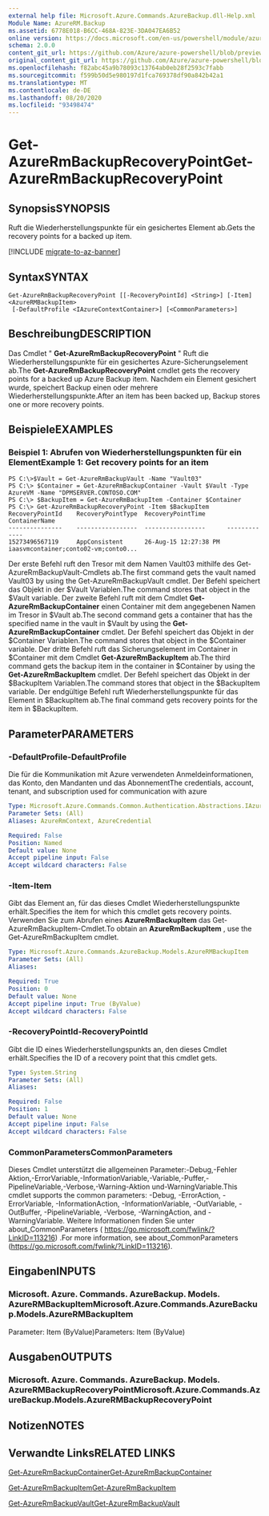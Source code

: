 ```yaml
---
external help file: Microsoft.Azure.Commands.AzureBackup.dll-Help.xml
Module Name: AzureRM.Backup
ms.assetid: 6778E018-B6CC-468A-823E-3DA047EA6B52
online version: https://docs.microsoft.com/en-us/powershell/module/azurerm.backup/get-azurermbackuprecoverypoint
schema: 2.0.0
content_git_url: https://github.com/Azure/azure-powershell/blob/preview/src/ResourceManager/AzureBackup/Commands.AzureBackup/help/Get-AzureRmBackupRecoveryPoint.md
original_content_git_url: https://github.com/Azure/azure-powershell/blob/preview/src/ResourceManager/AzureBackup/Commands.AzureBackup/help/Get-AzureRmBackupRecoveryPoint.md
ms.openlocfilehash: f82abc45a9b78093c13764ab0eb28f2593c7fabb
ms.sourcegitcommit: f599b50d5e980197d1fca769378df90a842b42a1
ms.translationtype: MT
ms.contentlocale: de-DE
ms.lasthandoff: 08/20/2020
ms.locfileid: "93498474"
---
```

# <span data-ttu-id="b049e-101">Get-AzureRmBackupRecoveryPoint</span><span class="sxs-lookup"><span data-stu-id="b049e-101">Get-AzureRmBackupRecoveryPoint</span></span>

## <span data-ttu-id="b049e-102">Synopsis</span><span class="sxs-lookup"><span data-stu-id="b049e-102">SYNOPSIS</span></span>
<span data-ttu-id="b049e-103">Ruft die Wiederherstellungspunkte für ein gesichertes Element ab.</span><span class="sxs-lookup"><span data-stu-id="b049e-103">Gets the recovery points for a backed up item.</span></span>

[!INCLUDE [migrate-to-az-banner](../../includes/migrate-to-az-banner.md)]

## <span data-ttu-id="b049e-104">Syntax</span><span class="sxs-lookup"><span data-stu-id="b049e-104">SYNTAX</span></span>

```
Get-AzureRmBackupRecoveryPoint [[-RecoveryPointId] <String>] [-Item] <AzureRMBackupItem>
 [-DefaultProfile <IAzureContextContainer>] [<CommonParameters>]
```

## <span data-ttu-id="b049e-105">Beschreibung</span><span class="sxs-lookup"><span data-stu-id="b049e-105">DESCRIPTION</span></span>
<span data-ttu-id="b049e-106">Das Cmdlet " **Get-AzureRmBackupRecoveryPoint** " Ruft die Wiederherstellungspunkte für ein gesichertes Azure-Sicherungselement ab.</span><span class="sxs-lookup"><span data-stu-id="b049e-106">The **Get-AzureRmBackupRecoveryPoint** cmdlet gets the recovery points for a backed up Azure Backup item.</span></span>
<span data-ttu-id="b049e-107">Nachdem ein Element gesichert wurde, speichert Backup einen oder mehrere Wiederherstellungspunkte.</span><span class="sxs-lookup"><span data-stu-id="b049e-107">After an item has been backed up, Backup stores one or more recovery points.</span></span>

## <span data-ttu-id="b049e-108">Beispiele</span><span class="sxs-lookup"><span data-stu-id="b049e-108">EXAMPLES</span></span>

### <span data-ttu-id="b049e-109">Beispiel 1: Abrufen von Wiederherstellungspunkten für ein Element</span><span class="sxs-lookup"><span data-stu-id="b049e-109">Example 1: Get recovery points for an item</span></span>
```
PS C:\>$Vault = Get-AzureRmBackupVault -Name "Vault03"
PS C:\> $Container = Get-AzureRmBackupContainer -Vault $Vault -Type AzureVM -Name "DPMSERVER.CONTOSO.COM"
PS C:\> $BackupItem = Get-AzureRmBackupItem -Container $Container
PS C:\> Get-AzureRmBackupRecoveryPoint -Item $BackupItem
RecoveryPointId    RecoveryPointType  RecoveryPointTime      ContainerName
---------------    -----------------  -----------------      -------------
15273496567119     AppConsistent      26-Aug-15 12:27:38 PM  iaasvmcontainer;conto02-vm;conto0...
```

<span data-ttu-id="b049e-110">Der erste Befehl ruft den Tresor mit dem Namen Vault03 mithilfe des Get-AzureRmBackupVault-Cmdlets ab.</span><span class="sxs-lookup"><span data-stu-id="b049e-110">The first command gets the vault named Vault03 by using the Get-AzureRmBackupVault cmdlet.</span></span>
<span data-ttu-id="b049e-111">Der Befehl speichert das Objekt in der $Vault Variablen.</span><span class="sxs-lookup"><span data-stu-id="b049e-111">The command stores that object in the $Vault variable.</span></span>
<span data-ttu-id="b049e-112">Der zweite Befehl ruft mit dem Cmdlet **Get-AzureRmBackupContainer** einen Container mit dem angegebenen Namen im Tresor in $Vault ab.</span><span class="sxs-lookup"><span data-stu-id="b049e-112">The second command gets a container that has the specified name in the vault in $Vault by using the **Get-AzureRmBackupContainer** cmdlet.</span></span>
<span data-ttu-id="b049e-113">Der Befehl speichert das Objekt in der $Container Variablen.</span><span class="sxs-lookup"><span data-stu-id="b049e-113">The command stores that object in the $Container variable.</span></span>
<span data-ttu-id="b049e-114">Der dritte Befehl ruft das Sicherungselement im Container in $Container mit dem Cmdlet **Get-AzureRmBackupItem** ab.</span><span class="sxs-lookup"><span data-stu-id="b049e-114">The third command gets the backup item in the container in $Container by using the **Get-AzureRmBackupItem** cmdlet.</span></span>
<span data-ttu-id="b049e-115">Der Befehl speichert das Objekt in der $BackupItem Variablen.</span><span class="sxs-lookup"><span data-stu-id="b049e-115">The command stores that object in the $BackupItem variable.</span></span>
<span data-ttu-id="b049e-116">Der endgültige Befehl ruft Wiederherstellungspunkte für das Element in $BackupItem ab.</span><span class="sxs-lookup"><span data-stu-id="b049e-116">The final command gets recovery points for the item in $BackupItem.</span></span>

## <span data-ttu-id="b049e-117">Parameter</span><span class="sxs-lookup"><span data-stu-id="b049e-117">PARAMETERS</span></span>

### <span data-ttu-id="b049e-118">-DefaultProfile</span><span class="sxs-lookup"><span data-stu-id="b049e-118">-DefaultProfile</span></span>
<span data-ttu-id="b049e-119">Die für die Kommunikation mit Azure verwendeten Anmeldeinformationen, das Konto, den Mandanten und das Abonnement</span><span class="sxs-lookup"><span data-stu-id="b049e-119">The credentials, account, tenant, and subscription used for communication with azure</span></span>

```yaml
Type: Microsoft.Azure.Commands.Common.Authentication.Abstractions.IAzureContextContainer
Parameter Sets: (All)
Aliases: AzureRmContext, AzureCredential

Required: False
Position: Named
Default value: None
Accept pipeline input: False
Accept wildcard characters: False
```

### <span data-ttu-id="b049e-120">-Item</span><span class="sxs-lookup"><span data-stu-id="b049e-120">-Item</span></span>
<span data-ttu-id="b049e-121">Gibt das Element an, für das dieses Cmdlet Wiederherstellungspunkte erhält.</span><span class="sxs-lookup"><span data-stu-id="b049e-121">Specifies the item for which this cmdlet gets recovery points.</span></span>
<span data-ttu-id="b049e-122">Verwenden Sie zum Abrufen eines **AzureRmBackupItem** das Get-AzureRmBackupItem-Cmdlet.</span><span class="sxs-lookup"><span data-stu-id="b049e-122">To obtain an **AzureRmBackupItem** , use the Get-AzureRmBackupItem cmdlet.</span></span>

```yaml
Type: Microsoft.Azure.Commands.AzureBackup.Models.AzureRMBackupItem
Parameter Sets: (All)
Aliases:

Required: True
Position: 0
Default value: None
Accept pipeline input: True (ByValue)
Accept wildcard characters: False
```

### <span data-ttu-id="b049e-123">-RecoveryPointId</span><span class="sxs-lookup"><span data-stu-id="b049e-123">-RecoveryPointId</span></span>
<span data-ttu-id="b049e-124">Gibt die ID eines Wiederherstellungspunkts an, den dieses Cmdlet erhält.</span><span class="sxs-lookup"><span data-stu-id="b049e-124">Specifies the ID of a recovery point that this cmdlet gets.</span></span>

```yaml
Type: System.String
Parameter Sets: (All)
Aliases:

Required: False
Position: 1
Default value: None
Accept pipeline input: False
Accept wildcard characters: False
```

### <span data-ttu-id="b049e-125">CommonParameters</span><span class="sxs-lookup"><span data-stu-id="b049e-125">CommonParameters</span></span>
<span data-ttu-id="b049e-126">Dieses Cmdlet unterstützt die allgemeinen Parameter:-Debug,-Fehler Aktion,-ErrorVariable,-InformationVariable,-Variable,-Puffer,-PipelineVariable,-Verbose,-Warning-Aktion und-WarningVariable.</span><span class="sxs-lookup"><span data-stu-id="b049e-126">This cmdlet supports the common parameters: -Debug, -ErrorAction, -ErrorVariable, -InformationAction, -InformationVariable, -OutVariable, -OutBuffer, -PipelineVariable, -Verbose, -WarningAction, and -WarningVariable.</span></span> <span data-ttu-id="b049e-127">Weitere Informationen finden Sie unter about_CommonParameters ( https://go.microsoft.com/fwlink/?LinkID=113216) .</span><span class="sxs-lookup"><span data-stu-id="b049e-127">For more information, see about_CommonParameters (https://go.microsoft.com/fwlink/?LinkID=113216).</span></span>

## <span data-ttu-id="b049e-128">Eingaben</span><span class="sxs-lookup"><span data-stu-id="b049e-128">INPUTS</span></span>

### <span data-ttu-id="b049e-129">Microsoft. Azure. Commands. AzureBackup. Models. AzureRMBackupItem</span><span class="sxs-lookup"><span data-stu-id="b049e-129">Microsoft.Azure.Commands.AzureBackup.Models.AzureRMBackupItem</span></span>
<span data-ttu-id="b049e-130">Parameter: Item (ByValue)</span><span class="sxs-lookup"><span data-stu-id="b049e-130">Parameters: Item (ByValue)</span></span>

## <span data-ttu-id="b049e-131">Ausgaben</span><span class="sxs-lookup"><span data-stu-id="b049e-131">OUTPUTS</span></span>

### <span data-ttu-id="b049e-132">Microsoft. Azure. Commands. AzureBackup. Models. AzureRMBackupRecoveryPoint</span><span class="sxs-lookup"><span data-stu-id="b049e-132">Microsoft.Azure.Commands.AzureBackup.Models.AzureRMBackupRecoveryPoint</span></span>

## <span data-ttu-id="b049e-133">Notizen</span><span class="sxs-lookup"><span data-stu-id="b049e-133">NOTES</span></span>

## <span data-ttu-id="b049e-134">Verwandte Links</span><span class="sxs-lookup"><span data-stu-id="b049e-134">RELATED LINKS</span></span>

[<span data-ttu-id="b049e-135">Get-AzureRmBackupContainer</span><span class="sxs-lookup"><span data-stu-id="b049e-135">Get-AzureRmBackupContainer</span></span>](./Get-AzureRmBackupContainer.md)

[<span data-ttu-id="b049e-136">Get-AzureRmBackupItem</span><span class="sxs-lookup"><span data-stu-id="b049e-136">Get-AzureRmBackupItem</span></span>](./Get-AzureRmBackupItem.md)

[<span data-ttu-id="b049e-137">Get-AzureRmBackupVault</span><span class="sxs-lookup"><span data-stu-id="b049e-137">Get-AzureRmBackupVault</span></span>](./Get-AzureRmBackupVault.md)


